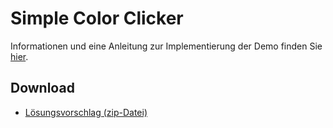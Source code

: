 # Simple Color Clicker

Informationen und eine Anleitung zur Implementierung der Demo finden Sie [hier](https://regensburger-forscher.de/mme/Demos/simple-color-clicker/).

## Download

- [Lösungsvorschlag (zip-Datei)](https://github.com/Multimedia-Engineering-Regensburg-Demos/MME-SimpleColorClicker/archive/master.zip)